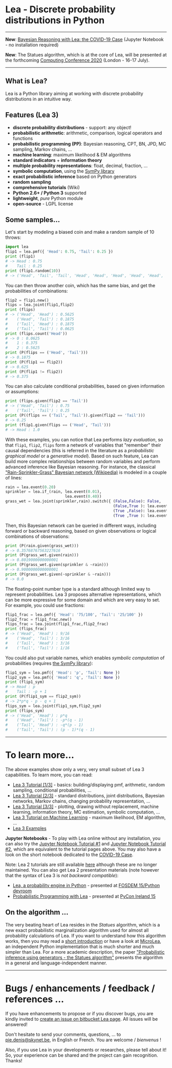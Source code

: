 # Lea - Discrete probability distributions in Python

---

**New**: [Bayesian Reasoning with Lea: the COVID-19 Case](https://mybinder.org/v2/gh/piedenis/lea_mini_tutorials/master?filepath=Lea_COVID19.ipynb) (Jupyter Notebook - no installation required)

**New**: The Statues algorithm, which is at the core of Lea, will be presented at the forthcoming [Computing Conference 2020](http://saiconference.com/Computing) (London - 16-17 July).

---

## What is Lea?

Lea is a Python library aiming at working with discrete probability distributions in an intuitive way.

## Features (Lea 3)

  * **discrete probability distributions** - support: any object!
  * **probabilistic arithmetic**: arithmetic, comparison, logical operators and functions
  * **probabilistic programming (PP)**: Bayesian reasoning, CPT, BN, JPD, MC sampling, Markov chains, …
  * **machine learning**: maximum likelihood & EM algorithms
  * **standard indicators** + **information theory**
  * **multiple probability representations**: float, decimal, fraction, …
  * **symbolic computation**, using the [SymPy library](http://www.sympy.org)
  * **exact probabilistic inference** based on Python generators
  * **random sampling**
  * **comprehensive tutorials** (Wiki)
  * **Python 2.6+ / Python 3** supported
  * **lightweight**, _pure_ Python module
  * **open-source** - LGPL license

## Some samples…

Let's start by modeling a biased coin and make a random sample of 10 throws:

[]()
```python
import lea
flip1 = lea.pmf({ 'Head': 0.75, 'Tail': 0.25 })
print (flip1)
# -> Head : 0.75
#    Tail : 0.25
print (flip1.random(10))
# -> ('Head', 'Tail', 'Tail', 'Head', 'Head', 'Head', 'Head', 'Head', 'Head', 'Head')
```

You can then throw another coin, which has the same bias, and get the probabilities of combinations: 

[]()
```python
flip2 = flip1.new()
flips = lea.joint(flip1,flip2)
print (flips)
# -> ('Head', 'Head') : 0.5625
#    ('Head', 'Tail') : 0.1875
#    ('Tail', 'Head') : 0.1875
#    ('Tail', 'Tail') : 0.0625
print (flips.count('Head'))
# -> 0 : 0.0625
#    1 : 0.375
#    2 : 0.5625
print (P(flips == ('Head', 'Tail')))
# -> 0.1875
print (P(flip1 == flip2))
# -> 0.625
print (P(flip1 != flip2))
# -> 0.375
```
You can also calculate conditional probabilities, based on given information or assumptions:

[]()
```python
print (flips.given(flip2 == 'Tail'))
# -> ('Head', 'Tail') : 0.75
#    ('Tail', 'Tail') : 0.25
print (P((flips == ('Tail', 'Tail')).given(flip2 == 'Tail')))
# -> 0.25
print (flip1.given(flips == ('Head', 'Tail')))
# -> Head : 1.0
```
With these examples, you can notice that Lea performs _lazy evaluation_, so that `flip1`, `flip2`, `flips` form a network of variables that "remember" their causal dependencies (this is referred in the literature as a _probabilistic graphical model_ or a _generative model_). Based on such feature, Lea can build more complex relationships between random variables and perform advanced inference like Bayesian reasoning. For instance, the classical ["Rain-Sprinkler-Grass" Bayesian network (Wikipedia)](http://en.wikipedia.org/wiki/Bayesian_network) is modeled in a couple of lines:

[]()
```python
rain = lea.event(0.20)
sprinkler = lea.if_(rain, lea.event(0.01),
                          lea.event(0.40))
grass_wet = lea.joint(sprinkler,rain).switch({ (False,False): False,
                                               (False,True ): lea.event(0.80),
                                               (True ,False): lea.event(0.90),
                                               (True ,True ): lea.event(0.99)})
```

Then, this Bayesian network can be queried in different ways, including forward or backward reasoning, based on given observations or logical combinations of observations:

[]()
```python
print (P(rain.given(grass_wet)))
# -> 0.35768767563227616
print (P(grass_wet.given(rain)))
# -> 0.8019000000000001
print (P(grass_wet.given(sprinkler & ~rain)))
# -> 0.9000000000000001
print (P(grass_wet.given(~sprinkler & ~rain)))
# -> 0.0
```
The floating-point number type is a standard although limited way to represent probabilities. Lea 3 proposes alternative representations, which can be more expressive for some domain and which are very easy to set. For example, you could use fractions: 

[]()
```python
flip1_frac = lea.pmf({ 'Head': '75/100', 'Tail': '25/100' })
flip2_frac = flip1_frac.new()
flips_frac = lea.joint(flip1_frac,flip2_frac)
print (flips_frac)
# -> ('Head', 'Head') : 9/16
#    ('Head', 'Tail') : 3/16
#    ('Tail', 'Head') : 3/16
#    ('Tail', 'Tail') : 1/16
```
You could also put variable names, which enables _symbolic computation_ of probabilities (requires [the SymPy library](http://www.sympy.org)):

[]()
```python
flip1_sym = lea.pmf({ 'Head': 'p', 'Tail': None })
flip2_sym = lea.pmf({ 'Head': 'q', 'Tail': None })
print (flip1_sym)
# -> Head : p
#    Tail : -p + 1
print (P(flip1_sym == flip2_sym))
# -> 2*p*q - p - q + 1
flips_sym = lea.joint(flip1_sym,flip2_sym)
print (flips_sym)
# -> ('Head', 'Head') : p*q
#    ('Head', 'Tail') : -p*(q - 1)
#    ('Tail', 'Head') : -q*(p - 1)
#    ('Tail', 'Tail') : (p - 1)*(q - 1)
```
---

# To learn more...

The above examples show only a very, very small subset of Lea 3 capabilities. To learn more, you can read:

  * [Lea 3 Tutorial [1/3]](http://bitbucket.org/piedenis/lea/wiki/Lea3_Tutorial_1) - basics: building/displaying pmf, arithmetic, random sampling, conditional probabilities, …
  * [Lea 3 Tutorial [2/3]](http://bitbucket.org/piedenis/lea/wiki/Lea3_Tutorial_2) - standard distributions, joint distributions, Bayesian networks, Markov chains, changing probability representation, …
  * [Lea 3 Tutorial [3/3]](http://bitbucket.org/piedenis/lea/wiki/Lea3_Tutorial_3) - plotting, drawing without replacement, machine learning, information theory, MC estimation, symbolic computation, …
  * [Lea 3 Tutorial on Machine Learning](http://bitbucket.org/piedenis/lea/wiki/Lea3_Tutorial_4) - maximum likelihood, EM algorithm, …
  * [Lea 3 Examples](http://bitbucket.org/piedenis/lea/wiki/Lea3_Examples)

**Jupyter Notebooks** - To play with Lea online without any installation, you can also try the [Jupyter Notebook Tutorial #1](https://mybinder.org/v2/gh/piedenis/lea_tutorials/master?filepath=Lea3_Tutorial_1.ipynb) and [Jupyter Notebook Tutorial #2](https://mybinder.org/v2/gh/piedenis/lea_tutorials/master?filepath=Lea3_Tutorial_2.ipynb), which are equivalent to the tutorial pages above. You may also have a look on the short notebook dedicated to the [COVID-19 Case](https://mybinder.org/v2/gh/piedenis/lea_mini_tutorials/master?filepath=Lea_COVID19.ipynb).

Note: Lea 2 tutorials are still available [here](http://bitbucket.org/piedenis/lea/wiki/Home) although these are no longer maintained. You can also get Lea 2 presentation materials (note however that the syntax of Lea 3 is _not backward compatible_):

* [Lea, a probability engine in Python](http://drive.google.com/open?id=0B1_ICcQCs7geUld1eE1CWGhEVEk) - presented at [FOSDEM 15/Python devroom](http://fosdem.org/2015/schedule/track/python/)
* [Probabilistic Programming with Lea](http://drive.google.com/open?id=0B1_ICcQCs7gebF9uVGdNdG1nR0E) - presented at [PyCon Ireland 15](http://python.ie/pycon-2015/)

## On the algorithm …

The very beating heart of Lea resides in the _Statues_ algorithm, which is a new exact probabilistic marginalization algorithm used for almost all probability calculations of Lea. If you want to understand how this algorithm works, then you may read a [short introduction](http://bitbucket.org/piedenis/lea/wiki/Lea3_Tutorial_3#markdown-header-the-statues-algorithm) or have a look at [MicroLea](http://bitbucket.org/piedenis/microlea), an independent Python implementation that is much shorter and much simpler than Lea. For a more academic description, the paper ["Probabilistic inference using generators - the Statues algorithm"](http://arxiv.org/abs/1806.09997) presents the algorithm in a general and language-independent manner.

---

# Bugs / enhancements / feedback / references …

If you have enhancements to propose or if you discover bugs, you are kindly invited to [create an issue on bitbucket Lea page](http://bitbucket.org/piedenis/lea/issues). All issues will be answered!

Don't hesitate to send your comments, questions, … to [pie.denis@skynet.be](mailto:pie.denis@skynet.be), in English or French. You are welcome / _bienvenus_ !

Also, if you use Lea in your developments or researches, please tell about it! So, your experience can be shared and the project can gain recognition. Thanks!
